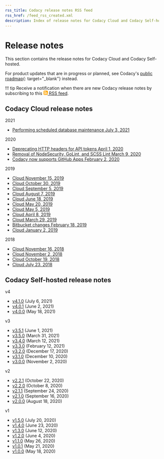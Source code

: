```yaml
---
rss_title: Codacy release notes RSS feed
rss_href: /feed_rss_created.xml
description: Index of release notes for Codacy Cloud and Codacy Self-hosted.
---
```


# Release notes

This section contains the release notes for Codacy Cloud and Codacy Self-hosted.

For product updates that are in progress or planned, see Codacy's [public roadmap](https://roadmap.codacy.com/tabs/1-in-progress){: target="_blank"} instead.

!!! tip
    Receive a notification when there are new Codacy release notes by subscribing to this [<img style="height: 1em;" src="../assets/images/icon-rss-feed.svg" alt="Codacy release notes RSS feed"/> RSS feed](/feed_rss_created.xml).

## Codacy Cloud release notes

2021

- [Performing scheduled database maintenance July 3, 2021](cloud/cloud-2021-07-03-scheduled-db-maintenance.md)

2020

- [Deprecating HTTP headers for API tokens April 1, 2020](cloud/cloud-2020-04-01-deprecating-http-headers-for-api-tokens.md)
- [Removal of NodeSecurity, GoLint, and SCSS Lint March 9, 2020](cloud/cloud-2020-03-09-nodesecurity-golint-scsslint-removal.md)
- [Codacy now supports GitHub Apps February 2, 2020](cloud/cloud-2020-02-github-apps.md)

2019

- [Cloud November 15, 2019](cloud/cloud-2019-11-15.md)
- [Cloud October 30, 2019](cloud/cloud-2019-10-30.md)
- [Cloud September 5, 2019](cloud/cloud-2019-09-05.md)
- [Cloud August 7, 2019](cloud/cloud-2019-08-07.md)
- [Cloud June 18, 2019](cloud/cloud-2019-06-18.md)
- [Cloud May 20, 2019](cloud/cloud-2019-05-20.md)
- [Cloud May 5, 2019](cloud/cloud-2019-05-05.md)
- [Cloud April 8, 2019](cloud/cloud-2019-04-08.md)
- [Cloud March 29, 2019](cloud/cloud-2019-03-29.md)
- [Bitbucket changes February 18, 2019](cloud/cloud-2019-02-18-bitbucket-changes.md)
- [Cloud January 2, 2019](cloud/cloud-2019-01-02.md)

2018

- [Cloud November 16, 2018](cloud/cloud-2018-11-16.md)
- [Cloud November 2, 2018](cloud/cloud-2018-11-02.md)
- [Cloud October 19, 2018](cloud/cloud-2018-10-19.md)
- [Cloud July 23, 2018](cloud/cloud-2018-07-23.md)

## Codacy Self-hosted release notes

v4

-   [v4.1.0](self-hosted/self-hosted-v4.1.0.md) (July 6, 2021)
-   [v4.0.1](self-hosted/self-hosted-v4.0.1.md) (June 2, 2021)
-   [v4.0.0](self-hosted/self-hosted-v4.0.0.md) (May 18, 2021)

v3

-   [v3.5.1](self-hosted/self-hosted-v3.5.1.md) (June 1, 2021)
-   [v3.5.0](self-hosted/self-hosted-v3.5.0.md) (March 31, 2021)
-   [v3.4.0](self-hosted/self-hosted-v3.4.0.md) (March 12, 2021)
-   [v3.3.0](self-hosted/self-hosted-v3.3.0.md) (February 12, 2021)
-   [v3.2.0](self-hosted/self-hosted-v3.2.0.md) (December 17, 2020)
-   [v3.1.0](self-hosted/self-hosted-v3.1.0.md) (December 10, 2020)
-   [v3.0.0](self-hosted/self-hosted-v3.0.0.md) (November 2, 2020)

v2

-   [v2.2.1](self-hosted/self-hosted-v2.2.1.md) (October 22, 2020)
-   [v2.2.0](self-hosted/self-hosted-v2.2.0.md) (October 8, 2020)
-   [v2.1.1](self-hosted/self-hosted-v2.1.1.md) (September 24, 2020)
-   [v2.1.0](self-hosted/self-hosted-v2.1.0.md) (September 16, 2020)
-   [v2.0.0](self-hosted/self-hosted-v2.0.0.md) (August 18, 2020)

v1

-   [v1.5.0](self-hosted/self-hosted-v1.5.0.md) (July 20, 2020)
-   [v1.4.0](self-hosted/self-hosted-v1.4.0.md) (June 23, 2020)
-   [v1.3.0](self-hosted/self-hosted-v1.3.0.md) (June 12, 2020)
-   [v1.2.0](self-hosted/self-hosted-v1.2.0.md) (June 4, 2020)
-   [v1.1.0](self-hosted/self-hosted-v1.1.0.md) (May 26, 2020)
-   [v1.0.1](self-hosted/self-hosted-v1.0.1.md) (May 21, 2020)
-   [v1.0.0](self-hosted/self-hosted-v1.0.0.md) (May 18, 2020)
